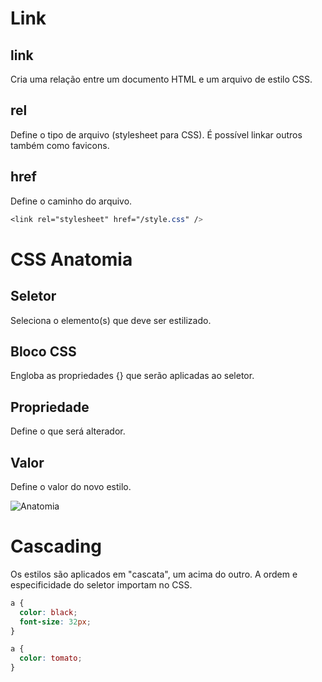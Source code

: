 # Link

## link

Cria uma relação entre um documento HTML e um arquivo de estilo CSS.

## rel

Define o tipo de arquivo (stylesheet para CSS). É possível linkar outros também como favicons.

## href

Define o caminho do arquivo.

```css
<link rel="stylesheet" href="/style.css" />
```

# CSS Anatomia

## Seletor

Seleciona o elemento(s) que deve ser estilizado.

## Bloco CSS

Engloba as propriedades {} que serão aplicadas ao seletor.

## Propriedade

Define o que será alterador.

## Valor

Define o valor do novo estilo.

![Anatomia](https://www.origamid.com/slide/html-e-css-para-iniciantes/public/lessons/0207-css-basico/css-anatomia.png)

# Cascading

Os estilos são aplicados em "cascata", um acima do outro. A ordem e especificidade do seletor importam no CSS.

```css
a {
  color: black;
  font-size: 32px;
}

a {
  color: tomato;
}
```
